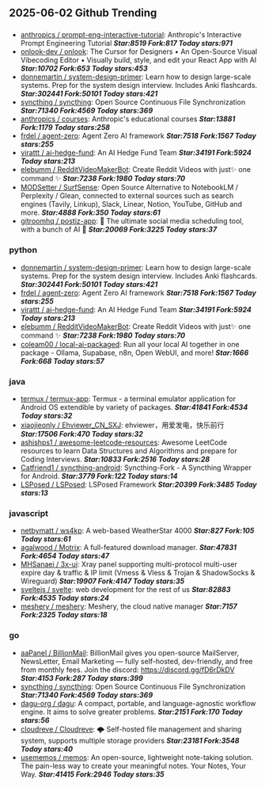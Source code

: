 ## 2025-06-02 Github Trending

### 
* [anthropics / prompt-eng-interactive-tutorial](https://github.com/anthropics/prompt-eng-interactive-tutorial): Anthropic's Interactive Prompt Engineering Tutorial ***Star:8519 Fork:817 Today stars:971***
* [onlook-dev / onlook](https://github.com/onlook-dev/onlook): The Cursor for Designers • An Open-Source Visual Vibecoding Editor • Visually build, style, and edit your React App with AI ***Star:10702 Fork:653 Today stars:453***
* [donnemartin / system-design-primer](https://github.com/donnemartin/system-design-primer): Learn how to design large-scale systems. Prep for the system design interview. Includes Anki flashcards. ***Star:302441 Fork:50101 Today stars:421***
* [syncthing / syncthing](https://github.com/syncthing/syncthing): Open Source Continuous File Synchronization ***Star:71340 Fork:4569 Today stars:369***
* [anthropics / courses](https://github.com/anthropics/courses): Anthropic's educational courses ***Star:13881 Fork:1179 Today stars:258***
* [frdel / agent-zero](https://github.com/frdel/agent-zero): Agent Zero AI framework ***Star:7518 Fork:1567 Today stars:255***
* [virattt / ai-hedge-fund](https://github.com/virattt/ai-hedge-fund): An AI Hedge Fund Team ***Star:34191 Fork:5924 Today stars:213***
* [elebumm / RedditVideoMakerBot](https://github.com/elebumm/RedditVideoMakerBot): Create Reddit Videos with just✨ one command ✨ ***Star:7238 Fork:1980 Today stars:70***
* [MODSetter / SurfSense](https://github.com/MODSetter/SurfSense): Open Source Alternative to NotebookLM / Perplexity / Glean, connected to external sources such as search engines (Tavily, Linkup), Slack, Linear, Notion, YouTube, GitHub and more. ***Star:4888 Fork:350 Today stars:61***
* [gitroomhq / postiz-app](https://github.com/gitroomhq/postiz-app): 📨 The ultimate social media scheduling tool, with a bunch of AI 🤖 ***Star:20069 Fork:3225 Today stars:37***

### python
* [donnemartin / system-design-primer](https://github.com/donnemartin/system-design-primer): Learn how to design large-scale systems. Prep for the system design interview. Includes Anki flashcards. ***Star:302441 Fork:50101 Today stars:421***
* [frdel / agent-zero](https://github.com/frdel/agent-zero): Agent Zero AI framework ***Star:7518 Fork:1567 Today stars:255***
* [virattt / ai-hedge-fund](https://github.com/virattt/ai-hedge-fund): An AI Hedge Fund Team ***Star:34191 Fork:5924 Today stars:213***
* [elebumm / RedditVideoMakerBot](https://github.com/elebumm/RedditVideoMakerBot): Create Reddit Videos with just✨ one command ✨ ***Star:7238 Fork:1980 Today stars:70***
* [coleam00 / local-ai-packaged](https://github.com/coleam00/local-ai-packaged): Run all your local AI together in one package - Ollama, Supabase, n8n, Open WebUI, and more! ***Star:1666 Fork:668 Today stars:57***

### java
* [termux / termux-app](https://github.com/termux/termux-app): Termux - a terminal emulator application for Android OS extendible by variety of packages. ***Star:41841 Fork:4534 Today stars:32***
* [xiaojieonly / Ehviewer_CN_SXJ](https://github.com/xiaojieonly/Ehviewer_CN_SXJ): ehviewer，用爱发电，快乐前行 ***Star:17506 Fork:470 Today stars:32***
* [ashishps1 / awesome-leetcode-resources](https://github.com/ashishps1/awesome-leetcode-resources): Awesome LeetCode resources to learn Data Structures and Algorithms and prepare for Coding Interviews. ***Star:10833 Fork:2516 Today stars:28***
* [Catfriend1 / syncthing-android](https://github.com/Catfriend1/syncthing-android): Syncthing-Fork - A Syncthing Wrapper for Android. ***Star:3779 Fork:122 Today stars:14***
* [LSPosed / LSPosed](https://github.com/LSPosed/LSPosed): LSPosed Framework ***Star:20399 Fork:3485 Today stars:13***

### javascript
* [netbymatt / ws4kp](https://github.com/netbymatt/ws4kp): A web-based WeatherStar 4000 ***Star:827 Fork:105 Today stars:61***
* [agalwood / Motrix](https://github.com/agalwood/Motrix): A full-featured download manager. ***Star:47831 Fork:4654 Today stars:47***
* [MHSanaei / 3x-ui](https://github.com/MHSanaei/3x-ui): Xray panel supporting multi-protocol multi-user expire day & traffic & IP limit (Vmess & Vless & Trojan & ShadowSocks & Wireguard) ***Star:19907 Fork:4147 Today stars:35***
* [sveltejs / svelte](https://github.com/sveltejs/svelte): web development for the rest of us ***Star:82883 Fork:4535 Today stars:24***
* [meshery / meshery](https://github.com/meshery/meshery): Meshery, the cloud native manager ***Star:7157 Fork:2325 Today stars:18***

### go
* [aaPanel / BillionMail](https://github.com/aaPanel/BillionMail): BillionMail gives you open-source MailServer, NewsLetter, Email Marketing — fully self-hosted, dev-friendly, and free from monthly fees. Join the discord: https://discord.gg/fD6rDkDV ***Star:4153 Fork:287 Today stars:399***
* [syncthing / syncthing](https://github.com/syncthing/syncthing): Open Source Continuous File Synchronization ***Star:71340 Fork:4569 Today stars:369***
* [dagu-org / dagu](https://github.com/dagu-org/dagu): A compact, portable, and language-agnostic workflow engine. It aims to solve greater problems. ***Star:2151 Fork:170 Today stars:56***
* [cloudreve / Cloudreve](https://github.com/cloudreve/Cloudreve): 🌩 Self-hosted file management and sharing system, supports multiple storage providers ***Star:23181 Fork:3548 Today stars:40***
* [usememos / memos](https://github.com/usememos/memos): An open-source, lightweight note-taking solution. The pain-less way to create your meaningful notes. Your Notes, Your Way. ***Star:41415 Fork:2946 Today stars:35***
